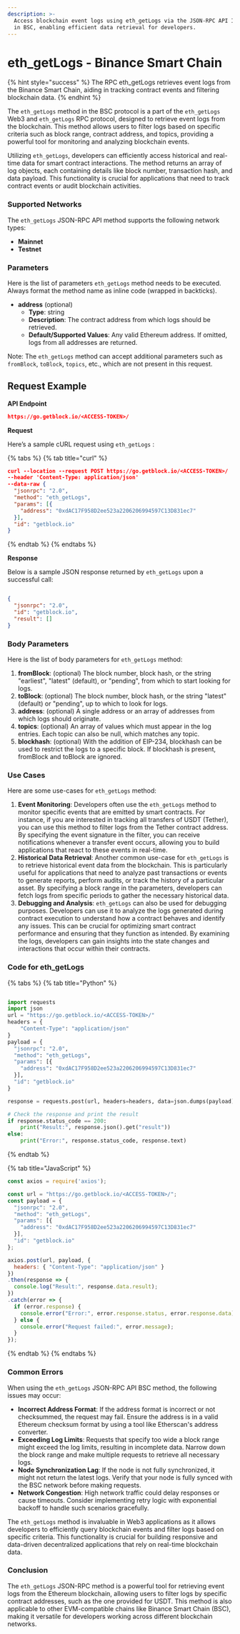 ```yaml
---
description: >-
  Access blockchain event logs using eth_getLogs via the JSON-RPC API Interface
  in BSC, enabling efficient data retrieval for developers.
---
```


# eth\_getLogs - Binance Smart Chain

{% hint style="success" %}
The RPC eth\_getLogs retrieves event logs from the Binance Smart Chain, aiding in tracking contract events and filtering blockchain data.
{% endhint %}

The `eth_getLogs` method in the BSC protocol is a part of the `eth_getLogs` Web3 and `eth_getLogs` RPC protocol, designed to retrieve event logs from the blockchain. This method allows users to filter logs based on specific criteria such as block range, contract address, and topics, providing a powerful tool for monitoring and analyzing blockchain events.

Utilizing `eth_getLogs`, developers can efficiently access historical and real-time data for smart contract interactions. The method returns an array of log objects, each containing details like block number, transaction hash, and data payload. This functionality is crucial for applications that need to track contract events or audit blockchain activities.

### Supported Networks

The `eth_getLogs` JSON-RPC API method supports the following network types:

* **Mainnet**
* **Testnet**

### Parameters

Here is the list of parameters `eth_getLogs` method needs to be executed. Always format the method name as inline code (wrapped in backticks).

* **address** (optional)
  * **Type**: string
  * **Description**: The contract address from which logs should be retrieved.
  * **Default/Supported Values**: Any valid Ethereum address. If omitted, logs from all addresses are returned.

Note: The `eth_getLogs` method can accept additional parameters such as `fromBlock`, `toBlock`, `topics`, etc., which are not present in this request.

## Request Example

**API Endpoint**

```json
https://go.getblock.io/<ACCESS-TOKEN>/
```

**Request**

Here’s a sample cURL request using `eth_getLogs` :

{% tabs %}
{% tab title="curl" %}
```json
curl --location --request POST https://go.getblock.io/<ACCESS-TOKEN>/
--header 'Content-Type: application/json' 
--data-raw {
  "jsonrpc": "2.0",
  "method": "eth_getLogs",
  "params": [{
    "address": "0xdAC17F958D2ee523a2206206994597C13D831ec7"
  }],
  "id": "getblock.io"
}
```
{% endtab %}
{% endtabs %}

**Response**

Below is a sample JSON response returned by `eth_getLogs` upon a successful call:

```json

{
  "jsonrpc": "2.0",
  "id": "getblock.io",
  "result": []
}

```

### Body Parameters

Here is the list of body parameters for `eth_getLogs` method:

1. **fromBlock**: (optional) The block number, block hash, or the string "earliest", "latest" (default), or "pending", from which to start looking for logs.
2. **toBlock**: (optional) The block number, block hash, or the string "latest" (default) or "pending", up to which to look for logs.
3. **address**: (optional) A single address or an array of addresses from which logs should originate.
4. **topics**: (optional) An array of values which must appear in the log entries. Each topic can also be null, which matches any topic.
5. **blockhash**: (optional) With the addition of EIP-234, blockhash can be used to restrict the logs to a specific block. If blockhash is present, fromBlock and toBlock are ignored.

### Use Cases

Here are some use-cases for `eth_getLogs` method:

1. **Event Monitoring**: Developers often use the `eth_getLogs` method to monitor specific events that are emitted by smart contracts. For instance, if you are interested in tracking all transfers of USDT (Tether), you can use this method to filter logs from the Tether contract address. By specifying the event signature in the filter, you can receive notifications whenever a transfer event occurs, allowing you to build applications that react to these events in real-time.
2. **Historical Data Retrieval**: Another common use-case for `eth_getLogs` is to retrieve historical event data from the blockchain. This is particularly useful for applications that need to analyze past transactions or events to generate reports, perform audits, or track the history of a particular asset. By specifying a block range in the parameters, developers can fetch logs from specific periods to gather the necessary historical data.
3. **Debugging and Analysis**: `eth_getLogs` can also be used for debugging purposes. Developers can use it to analyze the logs generated during contract execution to understand how a contract behaves and identify any issues. This can be crucial for optimizing smart contract performance and ensuring that they function as intended. By examining the logs, developers can gain insights into the state changes and interactions that occur within their contracts.

### Code for eth\_getLogs

{% tabs %}
{% tab title="Python" %}
```python

import requests
import json
url = "https://go.getblock.io/<ACCESS-TOKEN>/"
headers = {
    "Content-Type": "application/json"
}
payload = {
  "jsonrpc": "2.0",
  "method": "eth_getLogs",
  "params": [{
    "address": "0xdAC17F958D2ee523a2206206994597C13D831ec7"
  }],
  "id": "getblock.io"
}

response = requests.post(url, headers=headers, data=json.dumps(payload))

# Check the response and print the result
if response.status_code == 200:
    print("Result:", response.json().get("result"))
else:
    print("Error:", response.status_code, response.text)

```
{% endtab %}

{% tab title="JavaScript" %}
```javascript
const axios = require('axios');

const url = "https://go.getblock.io/<ACCESS-TOKEN>/";
const payload = {
  "jsonrpc": "2.0",
  "method": "eth_getLogs",
  "params": [{
    "address": "0xdAC17F958D2ee523a2206206994597C13D831ec7"
  }],
  "id": "getblock.io"
};

axios.post(url, payload, {
  headers: { "Content-Type": "application/json" }
})
.then(response => {
  console.log("Result:", response.data.result);
})
.catch(error => {
  if (error.response) {
    console.error("Error:", error.response.status, error.response.data);
  } else {
    console.error("Request failed:", error.message);
  }
});
```
{% endtab %}
{% endtabs %}

### Common Errors

When using the `eth_getLogs` JSON-RPC API BSC method, the following issues may occur:

* **Incorrect Address Format**: If the address format is incorrect or not checksummed, the request may fail. Ensure the address is in a valid Ethereum checksum format by using a tool like Etherscan's address converter.
* **Exceeding Log Limits**: Requests that specify too wide a block range might exceed the log limits, resulting in incomplete data. Narrow down the block range and make multiple requests to retrieve all necessary logs.
* **Node Synchronization Lag**: If the node is not fully synchronized, it might not return the latest logs. Verify that your node is fully synced with the BSC network before making requests.
* **Network Congestion**: High network traffic could delay responses or cause timeouts. Consider implementing retry logic with exponential backoff to handle such scenarios gracefully.

The `eth_getLogs` method is invaluable in Web3 applications as it allows developers to efficiently query blockchain events and filter logs based on specific criteria. This functionality is crucial for building responsive and data-driven decentralized applications that rely on real-time blockchain data.

### Conclusion

The `eth_getLogs` JSON-RPC method is a powerful tool for retrieving event logs from the Ethereum blockchain, allowing users to filter logs by specific contract addresses, such as the one provided for USDT. This method is also applicable to other EVM-compatible chains like Binance Smart Chain (BSC), making it versatile for developers working across different blockchain networks.
